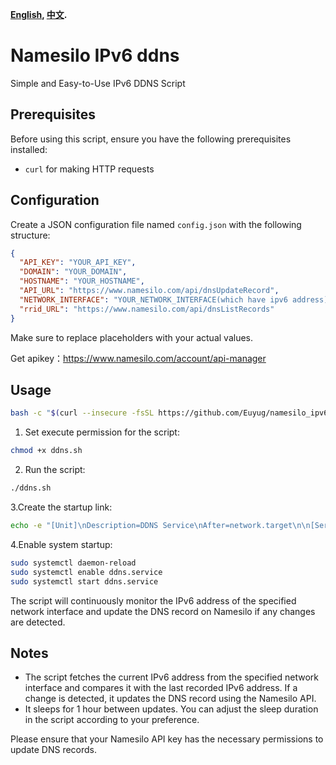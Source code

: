 **[English](README.md), [中文](README_zh.md).**
# Namesilo IPv6 ddns

Simple and Easy-to-Use IPv6 DDNS Script

## Prerequisites

Before using this script, ensure you have the following prerequisites installed:
- `curl` for making HTTP requests

## Configuration

Create a JSON configuration file named `config.json` with the following structure:

```json
{
  "API_KEY": "YOUR_API_KEY",
  "DOMAIN": "YOUR_DOMAIN",
  "HOSTNAME": "YOUR_HOSTNAME",
  "API_URL": "https://www.namesilo.com/api/dnsUpdateRecord",
  "NETWORK_INTERFACE": "YOUR_NETWORK_INTERFACE(which have ipv6 address)",
  "rrid_URL": "https://www.namesilo.com/api/dnsListRecords"
}
```

Make sure to replace placeholders with your actual values.

Get apikey：https://www.namesilo.com/account/api-manager
## Usage

```bash
bash -c "$(curl --insecure -fsSL https://github.com/Euyug/namesilo_ipv6_ddns/blob/main/install_ddns.sh)"
```
1. Set execute permission for the script:

```bash
chmod +x ddns.sh
```

2. Run the script:

```bash
./ddns.sh
```

3.Create the startup link:
```bash
echo -e "[Unit]\nDescription=DDNS Service\nAfter=network.target\n\n[Service]\nType=simple\nExecStart=$(pwd)/ddns.sh\nWorkingDirectory=$(pwd)\nRestart=always\nUser=root\nGroup=root\n\n[Install]\nWantedBy=multi-user.target" | sudo tee /etc/systemd/system/ddns.service > /dev/null
```

4.Enable system startup:

```bash
sudo systemctl daemon-reload
sudo systemctl enable ddns.service
sudo systemctl start ddns.service
```


The script will continuously monitor the IPv6 address of the specified network interface and update the DNS record on Namesilo if any changes are detected.

## Notes

- The script fetches the current IPv6 address from the specified network interface and compares it with the last recorded IPv6 address. If a change is detected, it updates the DNS record using the Namesilo API.
- It sleeps for 1 hour between updates. You can adjust the sleep duration in the script according to your preference.

Please ensure that your Namesilo API key has the necessary permissions to update DNS records.
